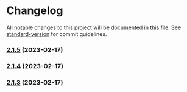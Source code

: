 # Changelog

All notable changes to this project will be documented in this file. See [standard-version](https://github.com/conventional-changelog/standard-version) for commit guidelines.

### [2.1.5](https://github.com/lenis0012/lenisutils/compare/v2.1.4...v2.1.5) (2023-02-17)

### [2.1.4](https://github.com/lenis0012/lenisutils/compare/v2.1.3...v2.1.4) (2023-02-17)

### [2.1.3](https://github.com/lenis0012/lenisutils/compare/v2.1.2...v2.1.3) (2023-02-17)
